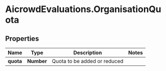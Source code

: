 # AicrowdEvaluations.OrganisationQuota

## Properties
Name | Type | Description | Notes
------------ | ------------- | ------------- | -------------
**quota** | **Number** | Quota to be added or reduced | 


